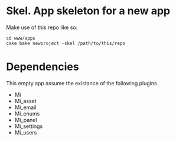 # Skel. App skeleton for a new app

Make use of this repo like so:

	cd www/apps
	cake bake newproject -skel /path/to/this/repo

# Dependencies

This empty app assume the existance of the following plugins

* Mi
* Mi_asset
* Mi_email
* Mi_enums
* Mi_panel
* Mi_settings
* Mi_users